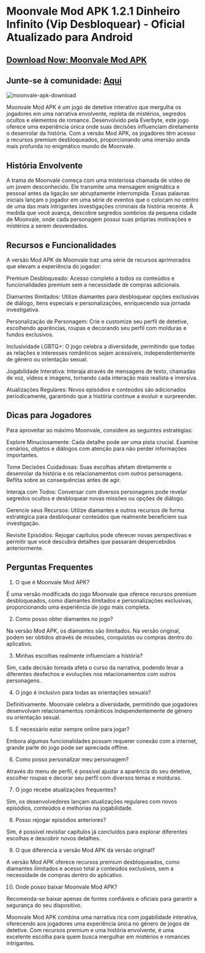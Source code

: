 # Moonvale Mod APK 1.2.1 Dinheiro Infinito (Vip Desbloquear) - Oficial Atualizado para Android 
## [Download Now: Moonvale Mod APK](https://apksil.com/moonvale/) 
## Junte-se à comunidade: [Aqui](https://t.me/apksil)
![moonvale-apk-download](https://github.com/user-attachments/assets/decc8895-a3a4-4aed-8c99-10b7d88a43fc)

Moonvale Mod APK é um jogo de detetive interativo que mergulha os jogadores em uma narrativa envolvente, repleta de mistérios, segredos ocultos e elementos de romance. Desenvolvido pela Everbyte, este jogo oferece uma experiência única onde suas decisões influenciam diretamente o desenrolar da história. Com a versão Mod APK, os jogadores têm acesso a recursos premium desbloqueados, proporcionando uma imersão ainda mais profunda no enigmático mundo de Moonvale.

## História Envolvente
A trama de Moonvale começa com uma misteriosa chamada de vídeo de um jovem desconhecido. Ele transmite uma mensagem enigmática e pessoal antes da ligação ser abruptamente interrompida. Essas palavras iniciais lançam o jogador em uma série de eventos que o colocam no centro de uma das mais intrigantes investigações criminais da história recente. À medida que você avança, descobre segredos sombrios da pequena cidade de Moonvale, onde cada personagem possui suas próprias motivações e mistérios a serem desvendados.

## Recursos e Funcionalidades
A versão Mod APK de Moonvale traz uma série de recursos aprimorados que elevam a experiência do jogador:

Premium Desbloqueado: Acesso completo a todos os conteúdos e funcionalidades premium sem a necessidade de compras adicionais.

Diamantes Ilimitados: Utilize diamantes para desbloquear opções exclusivas de diálogo, itens especiais e personalizações, enriquecendo sua jornada investigativa.

Personalização de Personagem: Crie e customize seu perfil de detetive, escolhendo aparências, roupas e decorando seu perfil com molduras e fundos exclusivos.

Inclusividade LGBTQ+: O jogo celebra a diversidade, permitindo que todas as relações e interesses românticos sejam acessíveis, independentemente de gênero ou orientação sexual.

Jogabilidade Interativa: Interaja através de mensagens de texto, chamadas de voz, vídeos e imagens, tornando cada interação mais realista e imersiva.

Atualizações Regulares: Novos episódios e conteúdos são adicionados periodicamente, garantindo que a história continue a evoluir e surpreender.

## Dicas para Jogadores
Para aproveitar ao máximo Moonvale, considere as seguintes estratégias:

Explore Minuciosamente: Cada detalhe pode ser uma pista crucial. Examine cenários, objetos e diálogos com atenção para não perder informações importantes.

Tome Decisões Cuidadosas: Suas escolhas afetam diretamente o desenrolar da história e os relacionamentos com outros personagens. Reflita sobre as consequências antes de agir.

Interaja com Todos: Conversar com diversos personagens pode revelar segredos ocultos e desbloquear novas missões ou opções de diálogo.

Gerencie seus Recursos: Utilize diamantes e outros recursos de forma estratégica para desbloquear conteúdos que realmente beneficiem sua investigação.

Revisite Episódios: Rejogar capítulos pode oferecer novas perspectivas e permitir que você descubra detalhes que passaram despercebidos anteriormente.

## Perguntas Frequentes
1. O que é Moonvale Mod APK?

É uma versão modificada do jogo Moonvale que oferece recursos premium desbloqueados, como diamantes ilimitados e personalizações exclusivas, proporcionando uma experiência de jogo mais completa.

2. Como posso obter diamantes no jogo?

Na versão Mod APK, os diamantes são ilimitados. Na versão original, podem ser obtidos através de missões, conquistas ou compras dentro do aplicativo.

3. Minhas escolhas realmente influenciam a história?

Sim, cada decisão tomada afeta o curso da narrativa, podendo levar a diferentes desfechos e evoluções nos relacionamentos com outros personagens.

4. O jogo é inclusivo para todas as orientações sexuais?

Definitivamente. Moonvale celebra a diversidade, permitindo que jogadores desenvolvam relacionamentos românticos independentemente de gênero ou orientação sexual.

5. É necessário estar sempre online para jogar?

Embora algumas funcionalidades possam requerer conexão com a internet, grande parte do jogo pode ser apreciada offline.

6. Como posso personalizar meu personagem?

Através do menu de perfil, é possível ajustar a aparência do seu detetive, escolher roupas e decorar seu perfil com diversos temas e molduras.

7. O jogo recebe atualizações frequentes?

Sim, os desenvolvedores lançam atualizações regulares com novos episódios, conteúdos e melhorias na jogabilidade.

8. Posso rejogar episódios anteriores?

Sim, é possível revisitar capítulos já concluídos para explorar diferentes escolhas e descobrir novos detalhes.

9. O que diferencia a versão Mod APK da versão original?

A versão Mod APK oferece recursos premium desbloqueados, como diamantes ilimitados e acesso total a conteúdos exclusivos, sem a necessidade de compras dentro do aplicativo.

10. Onde posso baixar Moonvale Mod APK?

Recomenda-se baixar apenas de fontes confiáveis e oficiais para garantir a segurança do seu dispositivo.

Moonvale Mod APK combina uma narrativa rica com jogabilidade interativa, oferecendo aos jogadores uma experiência única no gênero de jogos de detetive. Com recursos premium e uma história envolvente, é uma excelente escolha para quem busca mergulhar em mistérios e romances intrigantes.
